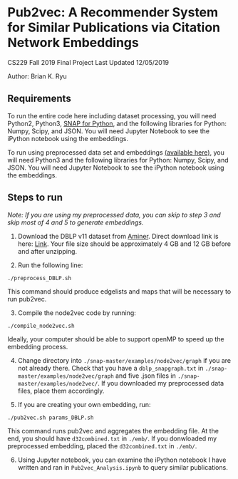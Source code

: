 # Pub2vec: A Recommender System for Similar Publications via Citation Network Embeddings
CS229 Fall 2019 Final Project
Last Updated 12/05/2019

Author: Brian K. Ryu

## Requirements
To run the entire code here including dataset processing, you will need Python2, Python3, [SNAP for Python](http://snap.stanford.edu/snappy/index.html), and the following libraries for Python: Numpy, Scipy, and JSON. You will need Jupyter Notebook to see the iPython notebook using the embeddings.

To run using preprocessed data set and embeddings [(available here)](https://drive.google.com/drive/folders/1ZgqwtSXKe8toQkF8Y1QzcdsTCa9dBtJy?usp=sharing), you will need Python3 and the following libraries for Python: Numpy, Scipy, and JSON. You will need Jupyter Notebook to see the iPython notebook using the embeddings.

## Steps to run
*Note: If you are using my preprocessed data, you can skip to step 3 and skip most of 4 and 5 to generate embeddings.*

1. Download the DBLP v11 dataset from [Aminer](https://aminer.org/citation). Direct download link is here: [Link](https://lfs.aminer.cn/misc/dblp.v11.zip). Your file size should be approximately 4 GB and 12 GB before and after unzipping.

2. Run the following line:

```
./preprocess_DBLP.sh
```

This command should produce edgelists and maps that will be necessary to run pub2vec. 

3. Compile the node2vec code by running:

```
./compile_node2vec.sh
```

Ideally, your computer should be able to support openMP to speed up the embedding process.

4. Change directory into `./snap-master/examples/node2vec/graph` if you are not already there. Check that you have a `dblp_snapgraph.txt` in `./snap-master/examples/node2vec/graph` and five .json files in `./snap-master/examples/node2vec/`. If you downloaded my preprocessed data files, place them accordingly.

5. If you are creating your own embedding, run:

```
./pub2vec.sh params_DBLP.sh
```

This command runs pub2vec and aggregates the embedding file. At the end, you should have `d32combined.txt` in `./emb/`. If you donwloaded my preprocessed embedding, placed the `d32combined.txt` in `./emb/`.

6. Using Jupyter notebook, you can examine the iPython notebook I have written and ran in `Pub2vec_Analysis.ipynb` to query similar publications.